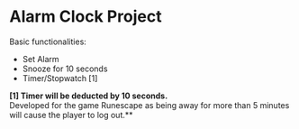 # Alarm Clock Project
Basic functionalities:
- Set Alarm
- Snooze for 10 seconds
- Timer/Stopwatch [1]

**[1] Timer will be deducted by 10 seconds.** <br/>
Developed for the game Runescape as being away for more than 5 minutes will cause the player to log out.**
